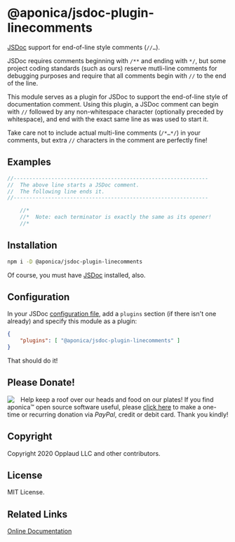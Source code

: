 # @aponica/jsdoc-plugin-linecomments

[JSDoc](https://www.npmjs.com/package/jsdoc) support for end-of-line style 
comments (`//…`).

JSDoc requires comments beginning with `/**` and ending with `*/`, but some 
project coding standards (such as ours) reserve mutli-line comments for 
debugging purposes and require that all comments begin with `//` to the end 
of the line.

This module serves as a plugin for JSDoc to support the end-of-line style of 
documentation comment. Using this plugin, a JSDoc comment can begin with `//` 
followed by any non-whitespace character (optionally preceded by whitespace), 
and end with the exact same line as was used to start it.

Take care not to include actual multi-line comments (`/*…*/`) in your 
comments, but extra `//` characters in the comment are perfectly fine!

## Examples
```javascript
//--------------------------------------------------------------
//  The above line starts a JSDoc comment.
//  The following line ends it.
//--------------------------------------------------------------
```

```javascript
    //*
    //*  Note: each terminator is exactly the same as its opener!
    //*
```

<a name="jsdoc-plugin-linecomments-installation"></a>
## Installation

```sh
npm i -D @aponica/jsdoc-plugin-linecomments
```

Of course, you must have [JSDoc](https://www.npmjs.com/package/jsdoc) installed, also.


<a name="jsdoc-plugin-linecomments-configuration"></a>
## Configuration

In your JSDoc [configuration file](https://jsdoc.app/about-configuring-jsdoc.html), 
add a `plugins` section (if there isn't one already) and specify this module 
as a plugin:

```json
{
    "plugins": [ "@aponica/jsdoc-plugin-linecomments" ]
}
```

That should do it!

## Please Donate!

[<img src="https://aponica.com/lib/helpinghand.png"
 class=leftimg>](https://www.paypal.com/biz/fund?id=BEHTAS8WARM68)

Help keep a roof over our heads and food on our plates! 
If you find aponica™ open source software useful, please 
[click here](https://www.paypal.com/biz/fund?id=BEHTAS8WARM68) 
to make a one-time or recurring donation via *PayPal*, credit 
or debit card. Thank you kindly!

## Copyright

Copyright 2020 Opplaud LLC and other contributors.

## License

MIT License.

## Related Links

[Online Documentation](https://aponica.com/docs/jsdoc-plugin-linecomments/)

<style>h2{clear:left}img.leftimg{float:left;margin-right:1em}</style>
